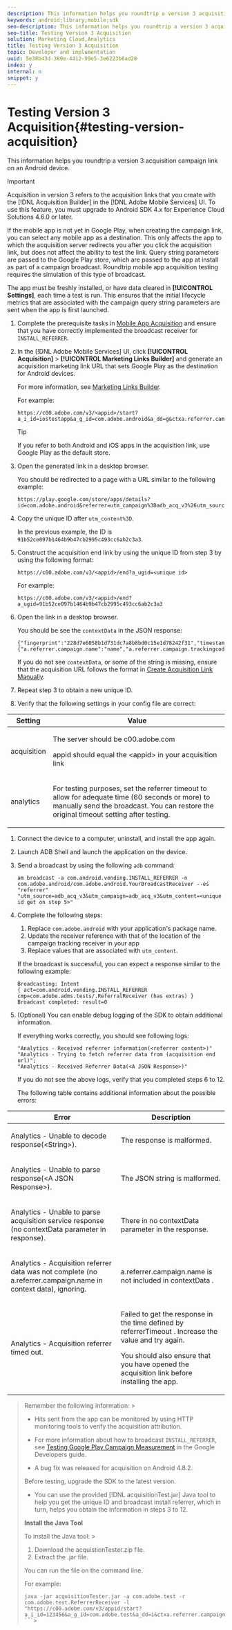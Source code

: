 ```yaml
---
description: This information helps you roundtrip a version 3 acquisition campaign link on an Android device.
keywords: android;library;mobile;sdk
seo-description: This information helps you roundtrip a version 3 acquisition campaign link on an Android device.
seo-title: Testing Version 3 Acquisition
solution: Marketing Cloud,Analytics
title: Testing Version 3 Acquisition
topic: Developer and implementation
uuid: 5e38b43d-389e-4412-99e5-3e6223b6ad28
index: y
internal: n
snippet: y
---
```


# Testing Version 3 Acquisition{#testing-version-acquisition}

This information helps you roundtrip a version 3 acquisition campaign link on an Android device.

>[!IMPORTANT]
>
>Acquisition in version 3 refers to the acquisition links that you create with the [!DNL Acquisition Builder] in the [!DNL Adobe Mobile Services] UI. To use this feature, you must upgrade to Android SDK 4.x for Experience Cloud Solutions 4.6.0 or later.

If the mobile app is not yet in Google Play, when creating the campaign link, you can select any mobile app as a destination. This only affects the app to which the acquisition server redirects you after you click the acquisition link, but does not affect the ability to test the link. Query string parameters are passed to the Google Play store, which are passed to the app at install as part of a campaign broadcast. Roundtrip mobile app acquisition testing requires the simulation of this type of broadcast.

The app must be freshly installed, or have data cleared in **[!UICONTROL Settings]**, each time a test is run. This ensures that the initial lifecycle metrics that are associated with the campaign query string parameters are sent when the app is first launched. 

1. Complete the prerequisite tasks in [Mobile App Acquisition](../acquisition-main/acquisition.md#concept_ADB7BFDDBE9B4FFC8DD4940F49E2F0FA) and ensure that you have correctly implemented the broadcast receiver for `INSTALL_REFERRER`.
1. In the [!DNL Adobe Mobile Services] UI, click  **[!UICONTROL Acquisition]** > **[!UICONTROL Marketing Links Builder]** and generate an acquisition marketing link URL that sets Google Play as the destination for Android devices.

   For more information, see [Marketing Links Builder](https://marketing.adobe.com/resources/help/en_US/mobile/index.html?f=c_marketing-links-builder).

   For example:

   ```
   https://c00.adobe.com/v3/<appid>/start?a_i_id=iostestapp&a_g_id=com.adobe.android&a_dd=g&ctxa.referrer.campaign.name=name&ctxa.referrer.campaign.trackingcode=trackingcode
   ```

   >[!TIP]
   >
   >If you refer to both Android and iOS apps in the acquisition link, use Google Play as the default store.

1. Open the generated link in a desktop browser.

   You should be redirected to a page with a URL similar to the following example:

   ```
   https://play.google.com/store/apps/details?id=com.adobe.android&referrer=utm_campaign%3Dadb_acq_v3%26utm_source%3Dadb_acq_v3%26utm_content%3D91b52ce097b1464b9b47cb2995c493cc6ab2c3a3
   ```

1. Copy the unique ID after `utm_content%3D`.

   In the previous example, the ID is `91b52ce097b1464b9b47cb2995c493cc6ab2c3a3`. 

1. Construct the acquisition end link by using the unique ID from step 3 by using the following format:

   ```
   https://c00.adobe.com/v3/<appid>/end?a_ugid=<unique id>
   ```

   For example:

   ```
   https://c00.adobe.com/v3/<appid>/end?a_ugid=91b52ce097b1464b9b47cb2995c493cc6ab2c3a3
   ```

1. Open the link in a desktop browser.

   You should be see the `contextData` in the JSON response:

   ```
   {"fingerprint":"228d7e6058b1d731dc7a8b8bd0c15e1d78242f31","timestamp":1457989293,"appguid":"","contextData":{"a.referrer.campaign.name":"name","a.referrer.campaign.trackingcode":"trackingcode"}}.
   ```

   If you do not see `contextData`, or some of the string is missing, ensure that the acquisition URL follows the format in [Create Acquisition Link Manually](https://marketing.adobe.com/resources/help/en_US/mobile/index.html?f=acquisition_link_manual). 
1. Repeat step 3 to obtain a new unique ID.
1. Verify that the following settings in your config file are correct:

<table id="table_FA9CF58B38F3437CBD39A20874335CA1"> 
 <thead> 
  <tr> 
   <th colname="col1" class="entry"> Setting </th> 
   <th colname="col2" class="entry"> Value </th> 
  </tr> 
 </thead>
 <tbody> 
  <tr> 
   <td colname="col1"> <p>acquisition </p> </td> 
   <td colname="col2"> <p>The server should be <span class="filepath"> c00.adobe.com </span> </p> <p> <span class="codeph"> appid </span> should equal the <span class="varname"> &lt;appid&gt; </span> in your acquisition link </p> </td> 
  </tr> 
  <tr> 
   <td colname="col1"> <p>analytics </p> </td> 
   <td colname="col2"> <p>For testing purposes, set the referrer timeout to allow for adequate time (60 seconds or more) to manually send the broadcast. You can restore the original timeout setting after testing. </p> </td> 
  </tr> 
 </tbody> 
</table>

1. Connect the device to a computer, uninstall, and install the app again.
1. Launch ADB Shell and launch the application on the device.
1. Send a broadcast by using the following `adb` command:

   ```
   am broadcast -a com.android.vending.INSTALL_REFERRER -n com.adobe.android/com.adobe.android.YourBroadcastReceiver --es "referrer" "utm_source=adb_acq_v3&utm_campaign=adb_acq_v3&utm_content=<unique id get on step 5>"
   ```

1. Complete the following steps:
   1. Replace `com.adobe.android` with your application's package name.
   1. Update the receiver reference with that of the location of the campaign tracking receiver in your app
   1. Replace values that are associated with `utm_content`.

   If the broadcast is successful, you can expect a response similar to the following example:

   ```
   Broadcasting: Intent 
   { act=com.android.vending.INSTALL_REFERRER cmp=com.adobe.adms.tests/.ReferralReceiver (has extras) } 
   Broadcast completed: result=0 
   
   ```

1. (Optional) You can enable debug logging of the SDK to obtain additional information.

   If everything works correctly, you should see following logs:

   ```
   "Analytics - Received referrer information(<referrer content>)" 
   "Analytics - Trying to fetch referrer data from (acquisition end url)"; 
   "Analytics - Received Referrer Data(<A JSON Response>)"
   ```

   If you do not see the above logs, verify that you completed steps 6 to 12.

   The following table contains additional information about the possible errors: 

<table id="table_9E22245A614744B38C28D7CEE4857F34"> 
 <thead> 
  <tr> 
   <th colname="col1" class="entry"> Error </th> 
   <th colname="col2" class="entry"> Description </th> 
  </tr> 
 </thead>
 <tbody> 
  <tr> 
   <td colname="col1"> <p> 
     <msgph>
       Analytics - Unable to decode response(&lt;String&gt;). 
     </msgph> </p> </td> 
   <td colname="col2"> <p>The response is malformed. </p> </td> 
  </tr> 
  <tr> 
   <td colname="col1"> <p> 
     <msgph>
       Analytics - Unable to parse response(&lt;A JSON Response&gt;). 
     </msgph> </p> </td> 
   <td colname="col2"> <p>The JSON string is malformed. </p> </td> 
  </tr> 
  <tr> 
   <td colname="col1"> <p> 
     <msgph>
       Analytics - Unable to parse acquisition service response (no contextData parameter in response). 
     </msgph> </p> </td> 
   <td colname="col2"> <p>There in no <span class="codeph"> contextData </span> parameter in the response. </p> </td> 
  </tr> 
  <tr> 
   <td colname="col1"> <p> 
     <msgph>
       Analytics - Acquisition referrer data was not complete (no a.referrer.campaign.name in context data), ignoring. 
     </msgph> </p> </td> 
   <td colname="col2"> <p> <span class="codeph"> a.referrer.campaign.name </span> is not included in <span class="codeph"> contextData </span>. </p> </td> 
  </tr> 
  <tr> 
   <td colname="col1"> <p> 
     <msgph>
       Analytics - Acquisition referrer timed out. 
     </msgph> </p> </td> 
   <td colname="col2"> <p>Failed to get the response in the time defined by <span class="codeph"> referrerTimeout </span>. Increase the value and try again. </p> <p>You should also ensure that you have opened the acquisition link before installing the app. </p> </td> 
  </tr> 
 </tbody> 
</table>

>Remember the following information: >
>* Hits sent from the app can be monitored by using HTTP monitoring tools to verify the acquisition attribution. 
>* For more information about how to broadcast `INSTALL_REFERRER`, see [Testing Google Play Campaign Measurement](https://developers.google.com/analytics/solutions/testing-play-campaigns) in the Google Developers guide. 
>
>* A bug fix was released for acquisition on Android 4.8.2. 
>
>  Before testing, upgrade the SDK to the latest version. 
>
>* You can use the provided [!DNL acquisitionTest.jar] Java tool to help you get the unique ID and broadcast install referrer, which in turn, helps you obtain the information in steps 3 to 12. 
>
>  **Install the Java Tool** 
>
>  To install the Java tool: >
>    1. Download the acquistionTester.zip file. 
>    1. Extract the .jar file. 
>
>  You can run the file on the command line. 
>
>  For example: 
>
>  ```>
>  java -jar acquisitionTester.jar -a com.adobe.test -r com.adobe.test.ReferrerReceiver -l "https://c00.adobe.com/v3/appid/start?a_i_id=123456&a_g_id=com.adobe.test&a_dd=i&ctxa.referrer.campaign.name=name&ctxa.referrer.campaign.trackingcode=1234
>  ```>
